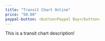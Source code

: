 ```yaml
---
title: "Transit Chart Online"
price: "50.00"
paypal-button: <button>Paypal Buy</button>
---
```


This is a transit chart description!